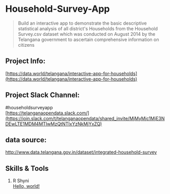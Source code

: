 # Household-Survey-App
> Build an interactive app to demonstrate the basic descriptive statistical analysis of all district's Households from the Household Survey.csv dataset which was conducted on August 2014 by the Telangana government to ascertain comprehensive information on citizens

## Project Info:   
[https://data.world/telangana/interactive-app-for-households](https://data.world/telangana/interactive-app-for-households)
## Project Slack Channel:
#householdsurveyapp  
[https://telanganaopendata.slack.com/](https://join.slack.com/t/telanganaopendata/shared_invite/MjMyMjc1MjE3NDEwLTE1MDM4MTIwMzQtNTIxYzNkMjYxZQ) 
## data source:   
http://www.data.telangana.gov.in/dataset/integrated-household-survey
## Skills & Tools
1. R Shyni  
<a href="http://example.com/" target="_blank">Hello, world!</a>
